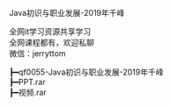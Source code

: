 Java初识与职业发展-2019年千峰

全网it学习资源共享学习<br>全网课程都有，欢迎私聊<br>微信：jerryttom<br>

┣━qf0055-Java初识与职业发展-2019年千峰<br> ┣━PPT.rar<br> ┣━视频.rar